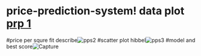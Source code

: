 # price-prediction-system! data plot [prp 1](https://user-images.githubusercontent.com/82870495/181072145-a018194a-fcff-4f57-b009-c2a499b5075d.JPG)
#price per squre fit describe![pps2](https://user-images.githubusercontent.com/82870495/181072396-9656dc4d-8147-479d-9c4e-00fb9e417aeb.JPG)
#scatter plot hibbel![pps3](https://user-images.githubusercontent.com/82870495/181072600-99a01487-6f70-43cf-8eb8-c0c778acaa27.JPG)
#model and best score![Capture](https://user-images.githubusercontent.com/82870495/181072958-cab91c05-f552-41e5-8525-6e827babfbc6.JPG)
